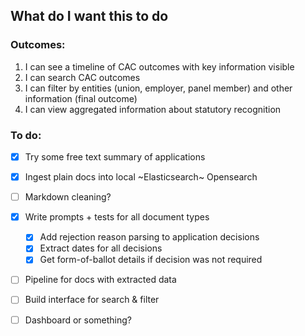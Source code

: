 ## What do I want this to do

### Outcomes:

1. I can see a timeline of CAC outcomes with key information visible
2. I can search CAC outcomes
3. I can filter by entities (union, employer, panel member) and other information (final outcome)
4. I can view aggregated information about statutory recognition

### To do:

- [x] Try some free text summary of applications
- [x] Ingest plain docs into local ~Elasticsearch~ Opensearch
- [ ] Markdown cleaning?
- [x] Write prompts + tests for all document types
  - [x] Add rejection reason parsing to application decisions
  - [x] Extract dates for all decisions
  - [x] Get form-of-ballot details if decision was not required
- [ ] Pipeline for docs with extracted data
- [ ] Build interface for search & filter
- [ ] Dashboard or something?

